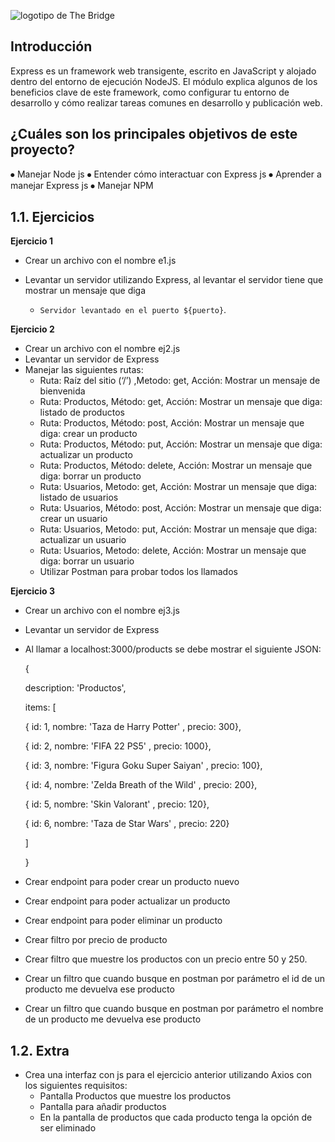 ![logotipo de The Bridge](https://user-images.githubusercontent.com/27650532/77754601-e8365180-702b-11ea-8bed-5bc14a43f869.png "logotipo de The Bridge")

## Introducción

Express es un framework web transigente, escrito en JavaScript y alojado dentro del entorno de ejecución NodeJS. El módulo explica algunos de los beneficios clave de este framework, como configurar tu entorno de desarrollo y cómo realizar tareas comunes en desarrollo y publicación web.

## ¿Cuáles son los principales objetivos de este proyecto?

⦁ Manejar Node js
⦁ Entender cómo interactuar con Express js
⦁ Aprender a manejar Express js
⦁ Manejar NPM

## 1.1. Ejercicios

**Ejercicio 1**

- Crear un archivo con el nombre e1.js
- Levantar un servidor utilizando Express, al levantar el servidor tiene que mostrar un mensaje que diga

  - `Servidor levantado en el puerto ${puerto}`.

**Ejercicio 2**

- Crear un archivo con el nombre ej2.js
- Levantar un servidor de Express
- Manejar las siguientes rutas:
  - Ruta: Raíz del sitio (‘/’) ,Metodo: get, Acción: Mostrar un mensaje de bienvenida
  - Ruta: Productos, Método: get, Acción: Mostrar un mensaje que diga: listado de productos
  - Ruta: Productos, Método: post, Acción: Mostrar un mensaje que diga: crear un producto
  - Ruta: Productos, Método: put, Acción: Mostrar un mensaje que diga: actualizar un producto
  - Ruta: Productos, Método: delete, Acción: Mostrar un mensaje que diga: borrar un producto
  - Ruta: Usuarios, Metodo: get, Acción: Mostrar un mensaje que diga: listado de usuarios
  - Ruta: Usuarios, Método: post, Acción: Mostrar un mensaje que diga: crear un usuario
  - Ruta: Usuarios, Metodo: put, Acción: Mostrar un mensaje que diga: actualizar un usuario
  - Ruta: Usuarios, Metodo: delete, Acción: Mostrar un mensaje que diga: borrar un usuario
  - Utilizar Postman para probar todos los llamados

**Ejercicio 3**

- Crear un archivo con el nombre ej3.js
- Levantar un servidor de Express
- Al llamar a localhost:3000/products se debe mostrar el siguiente JSON:

  {

  description: 'Productos',

  items: [

  { id: 1, nombre: 'Taza de Harry Potter' , precio: 300},

  { id: 2, nombre: 'FIFA 22 PS5' , precio: 1000},

  { id: 3, nombre: 'Figura Goku Super Saiyan' , precio: 100},

  { id: 4, nombre: 'Zelda Breath of the Wild' , precio: 200},

  { id: 5, nombre: 'Skin Valorant' , precio: 120},

  { id: 6, nombre: 'Taza de Star Wars' , precio: 220}

  ]

  }

- Crear endpoint para poder crear un producto nuevo
- Crear endpoint para poder actualizar un producto
- Crear endpoint para poder eliminar un producto
- Crear filtro por precio de producto
- Crear filtro que muestre los productos con un precio entre 50 y 250.
- Crear un filtro que cuando busque en postman por parámetro el id de un producto me devuelva ese producto
- Crear un filtro que cuando busque en postman por parámetro el nombre de un producto me devuelva ese producto

## 1.2. Extra

- Crea una interfaz con js para el ejercicio anterior utilizando Axios con los siguientes requisitos:
  - Pantalla Productos que muestre los productos
  - Pantalla para añadir productos
  - En la pantalla de productos que cada producto tenga la opción de ser eliminado
